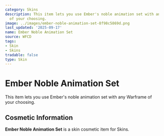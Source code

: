 ```yaml
---
category: Skins
description: This item lets you use Ember's noble animation set with any Warframe
  of your choosing.
image: ../images/ember-noble-animation-set-8f98c5869d.png
last_updated: '2025-09-17'
name: Ember Noble Animation Set
source: WFCD
tags:
- Skin
- Skins
tradable: false
type: Skin
---
```


# Ember Noble Animation Set

This item lets you use Ember's noble animation set with any Warframe of your choosing.

## Cosmetic Information

**Ember Noble Animation Set** is a skin cosmetic item for Skins.


